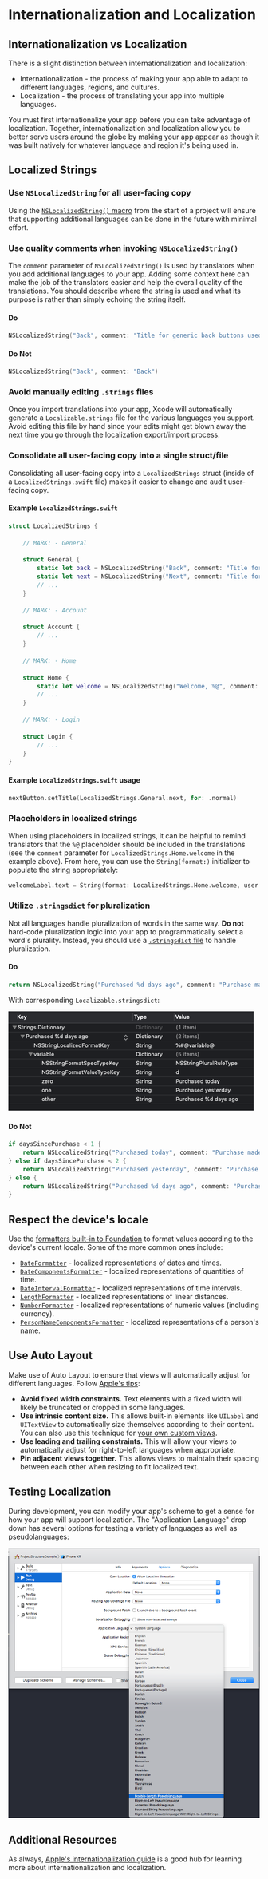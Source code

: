 # Internationalization and Localization

## Internationalization vs Localization

There is a slight distinction between internationalization and localization:

* Internationalization - the process of making your app able to adapt to different languages, regions, and cultures.
* Localization - the process of translating your app into multiple languages.

You must first internationalize your app before you can take advantage of localization. Together, internationalization and localization allow you to better serve users around the globe by making your app appear as though it was built natively for whatever language and region it's being used in.

## Localized Strings

### Use `NSLocalizedString` for all user-facing copy

Using the [`NSLocalizedString()` macro](https://developer.apple.com/documentation/foundation/nslocalizedstring) from the start of a project will ensure that supporting additional languages can be done in the future with minimal effort.

### Use quality comments when invoking `NSLocalizedString()`

The `comment` parameter of `NSLocalizedString()` is used by translators when you add additional languages to your app. Adding some context here can make the job of the translators easier and help the overall quality of the translations. You should describe where the string is used and what its purpose is rather than simply echoing the string itself.

#### Do

```swift
NSLocalizedString("Back", comment: "Title for generic back buttons used throughout the app.")
```

#### Do Not

```swift
NSLocalizedString("Back", comment: "Back")
```

### Avoid manually editing `.strings` files

Once you import translations into your app, Xcode will automatically generate a `Localizable.strings` file for the various languages you support. Avoid editing this file by hand since your edits might get blown away the next time you go through the localization export/import process.

### Consolidate all user-facing copy into a single struct/file

Consolidating all user-facing copy into a `LocalizedStrings` struct (inside of a `LocalizedStrings.swift` file) makes it easier to change and audit user-facing copy.

#### Example `LocalizedStrings.swift`

```swift
struct LocalizedStrings {

    // MARK: - General

    struct General {
        static let back = NSLocalizedString("Back", comment: "Title for generic back buttons used throughout the app.")
        static let next = NSLocalizedString("Next", comment: "Title for generic next buttons used throughout the app.")
        // ...
    }

    // MARK: - Account

    struct Account {
        // ...
    }

    // MARK: - Home

    struct Home {
        static let welcome = NSLocalizedString("Welcome, %@", comment: "Home screen welcome message. Translations should preserve the '%@' characters.")
        // ...
    }

    // MARK: - Login

    struct Login {
        // ...
    }
}
```

#### Example `LocalizedStrings.swift` usage

```swift
nextButton.setTitle(LocalizedStrings.General.next, for: .normal)
```

### Placeholders in localized strings

When using placeholders in localized strings, it can be helpful to remind translators that the `%@` placeholder should be included in the translations (see the `comment` parameter for `LocalizedStrings.Home.welcome` in the example above). From here, you can use the `String(format:)` initializer to populate the string appropriately:

```swift
welcomeLabel.text = String(format: LocalizedStrings.Home.welcome, user.name)
```

### Utilize `.stringsdict` for pluralization

Not all languages handle pluralization of words in the same way. **Do not** hard-code pluralization logic into your app to programmatically select a word's plurality. Instead, you should use a [`.stringsdict` file](https://developer.apple.com/library/archive/documentation/MacOSX/Conceptual/BPInternational/StringsdictFileFormat/StringsdictFileFormat.html) to handle pluralization.

#### Do

```swift
return NSLocalizedString("Purchased %d days ago", comment: "Purchase made '%d' days ago.")
```

With corresponding `Localizable.stringsdict`:

![Localizable.stringsdict example](./Images/localizable-stringsdict-example.png)

#### Do Not

```swift
if daysSincePurchase < 1 {
    return NSLocalizedString("Purchased today", comment: "Purchase made today.")
} else if daysSincePurchase < 2 {
    return NSLocalizedString("Purchased yesterday", comment: "Purchase made yesterday.")
} else {
    return NSLocalizedString("Purchased %d days ago", comment: "Purchase made '%d' days ago.")
}
```

## Respect the device's locale

Use the [formatters built-in to Foundation](https://developer.apple.com/documentation/foundation/formatter#overview) to format values according to the device's current locale. Some of the more common ones include:

* [`DateFormatter`](https://developer.apple.com/documentation/foundation/dateformatter) - localized representations of dates and times.
* [`DateComponentsFormatter`](https://developer.apple.com/documentation/foundation/datecomponentsformatter) - localized representations of quantities of time.
* [`DateIntervalFormatter`](https://developer.apple.com/documentation/foundation/dateintervalformatter) - localized representations of time intervals.
* [`LengthFormatter`](https://developer.apple.com/documentation/foundation/lengthformatter) - localized representations of linear distances.
* [`NumberFormatter`](https://developer.apple.com/documentation/foundation/numberformatter) - localized representations of numeric values (including currency).
* [`PersonNameComponentsFormatter`](https://developer.apple.com/documentation/foundation/personnamecomponentsformatter) - localized representations of a person's name.

## Use Auto Layout

Make use of Auto Layout to ensure that views will automatically adjust for different languages. Follow [Apple's tips](https://developer.apple.com/library/archive/documentation/MacOSX/Conceptual/BPInternational/InternationalizingYourUserInterface/InternationalizingYourUserInterface.html#//apple_ref/doc/uid/10000171i-CH3-SW10):

* **Avoid fixed width constraints.** Text elements with a fixed width will likely be truncated or cropped in some languages.
* **Use intrinsic content size.** This allows built-in elements like `UILabel` and `UITextView` to automatically size themselves according to their content. You can also use this technique for [your own custom views](https://developer.apple.com/documentation/uikit/uiview/1622600-intrinsiccontentsize).
* **Use leading and trailing constraints.** This will allow your views to automatically adjust for right-to-left languages when appropriate.
* **Pin adjacent views together.** This allows views to maintain their spacing between each other when resizing to fit localized text.

## Testing Localization

During development, you can modify your app's scheme to get a sense for how your app will support localization. The "Application Language" drop down has several options for testing a variety of languages as well as pseudolanguages:

![Changing app scheme language](Images/testing-localization-scheme-language.png)

## Additional Resources

As always, [Apple's internationalization guide](https://developer.apple.com/internationalization/) is a good hub for learning more about internationalization and localization.
